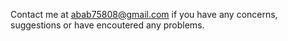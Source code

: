 Contact me at abab75808@gmail.com if you have any concerns, suggestions or have encoutered any problems.

